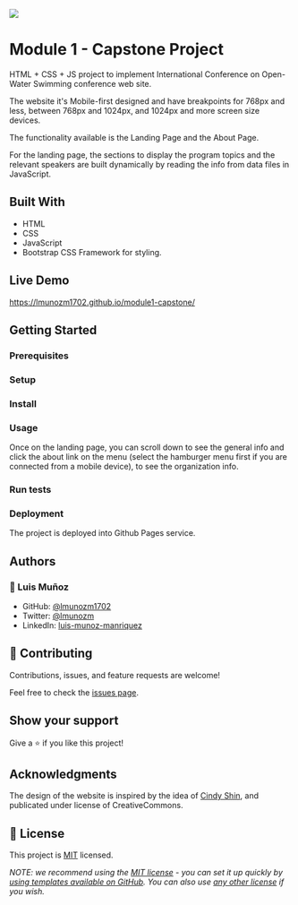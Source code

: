 ![](https://img.shields.io/badge/Microverse-blueviolet)

# Module 1 - Capstone Project

HTML + CSS + JS project to implement International Conference on Open-Water Swimming conference web site.

The website it's Mobile-first designed and have breakpoints for 768px and less, between 768px and 1024px, and 1024px and more screen size devices.

The functionality available is the Landing Page and the About Page.

For the landing page, the sections to display the program topics and the relevant speakers are built dynamically by reading the info from data files in JavaScript.

## Built With

- HTML
- CSS
- JavaScript
- Bootstrap CSS Framework for styling.

## Live Demo

https://lmunozm1702.github.io/module1-capstone/

## Getting Started

### Prerequisites

### Setup

### Install

### Usage

Once on the landing page, you can scroll down to see the general info and click the about link on the menu (select the hamburger menu first if you are connected from a mobile device), to see the organization info.

### Run tests

### Deployment

The project is deployed into Github Pages service.

## Authors

### 👤 Luis Muñoz

- GitHub: [@lmunozm1702](https://github.com/lmunozm1702)
- Twitter: [@lmunozm](https://twitter.com/lmunozm)
- LinkedIn: [luis-munoz-manriquez](https://www.linkedin.com/in/luis-munoz-manriquez)

## 🤝 Contributing

Contributions, issues, and feature requests are welcome!

Feel free to check the [issues page](../../issues/).

## Show your support

Give a ⭐️ if you like this project!

## Acknowledgments

The design of the website is inspired by the idea of [Cindy Shin](https://www.behance.net/adagio07), and publicated under license of CreativeCommons.

## 📝 License

This project is [MIT](./LICENSE) licensed.

_NOTE: we recommend using the [MIT license](https://choosealicense.com/licenses/mit/) - you can set it up quickly by [using templates available on GitHub](https://docs.github.com/en/communities/setting-up-your-project-for-healthy-contributions/adding-a-license-to-a-repository). You can also use [any other license](https://choosealicense.com/licenses/) if you wish._
